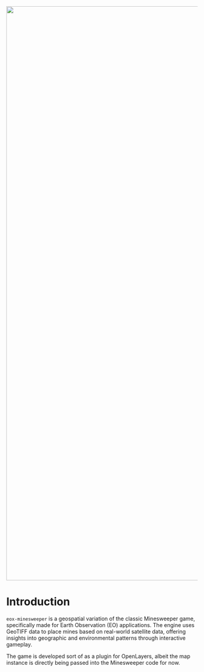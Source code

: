 <img width="1512" alt="" src="https://github.com/spectrachrome/eox-minesweeper/assets/94269527/ec6e5429-f336-4659-b0be-f24a8320210c" />

# Introduction

`eox-minesweeper` is a geospatial variation of the classic Minesweeper game, specifically made for Earth Observation (EO) applications. The engine uses GeoTIFF data to place mines based on real-world satellite data, offering insights into geographic and environmental patterns through interactive gameplay.

The game is developed sort of as a plugin for OpenLayers, albeit the map instance is directly being passed into the Minesweeper code for now.